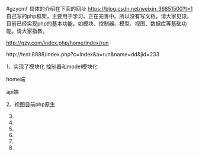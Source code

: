 #gzycmf
具体的介绍在下面的网址
https://blog.csdn.net/weixin_36851500?t=1  
自己写的php框架，主要用于学习。正在完善中。所以没有写文档，请大家见谅。目前已经实现php的基本功能，如模块、控制器、模型、视图、数据库等基础功能。请大家指教。











http://gzy.com/index.php/home/Index/run

http://test:8888/index.php?c=Index&a=run&name=dd&jid=233

1、实现了模块化  控制器和model模块化

home端

api端

2、视图目前php原生

3.

4.



5.

6.

7.

8.

